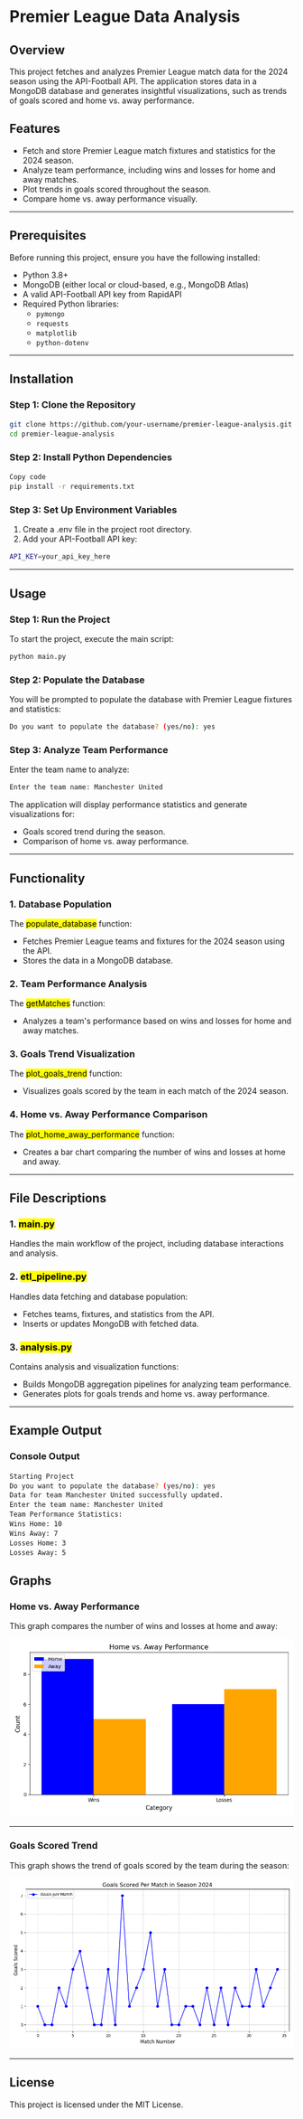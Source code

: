 # Premier League Data Analysis

## Overview
This project fetches and analyzes Premier League match data for the 2024 season using the API-Football API. The application stores data in a MongoDB database and generates insightful visualizations, such as trends of goals scored and home vs. away performance.

## Features
- Fetch and store Premier League match fixtures and statistics for the 2024 season.
- Analyze team performance, including wins and losses for home and away matches.
- Plot trends in goals scored throughout the season.
- Compare home vs. away performance visually.

---

## Prerequisites
Before running this project, ensure you have the following installed:

- Python 3.8+
- MongoDB (either local or cloud-based, e.g., MongoDB Atlas)
- A valid API-Football API key from RapidAPI
- Required Python libraries:
  - `pymongo`
  - `requests`
  - `matplotlib`
  - `python-dotenv`

---

## Installation

### Step 1: Clone the Repository

```bash
git clone https://github.com/your-username/premier-league-analysis.git
cd premier-league-analysis
```
### Step 2: Install Python Dependencies
```bash
Copy code
pip install -r requirements.txt
```

### Step 3: Set Up Environment Variables
1. Create a .env file in the project root directory.
2. Add your API-Football API key:
```bash
API_KEY=your_api_key_here
```
---

## Usage

### Step 1: Run the Project
To start the project, execute the main script:
```bash
python main.py
```
### Step 2: Populate the Database
You will be prompted to populate the database with Premier League fixtures and statistics:
```bash
Do you want to populate the database? (yes/no): yes
```
### Step 3: Analyze Team Performance
Enter the team name to analyze:
```bash
Enter the team name: Manchester United
```
The application will display performance statistics and generate visualizations for:
- Goals scored trend during the season.
- Comparison of home vs. away performance.

---

## Functionality
### 1. Database Population
The <mark>populate_database</mark> function:
- Fetches Premier League teams and fixtures for the 2024 season using the API.
- Stores the data in a MongoDB database.

### 2. Team Performance Analysis
The <mark>getMatches</mark> function:
- Analyzes a team's performance based on wins and losses for home and away matches.

### 3. Goals Trend Visualization
The <mark>plot_goals_trend</mark> function:
- Visualizes goals scored by the team in each match of the 2024 season.

### 4. Home vs. Away Performance Comparison
The <mark>plot_home_away_performance</mark> function:
- Creates a bar chart comparing the number of wins and losses at home and away.

---

## File Descriptions
### 1. <mark>main.py</mark>
Handles the main workflow of the project, including database interactions and analysis.
### 2. <mark>etl_pipeline.py</mark>
Handles data fetching and database population:
- Fetches teams, fixtures, and statistics from the API.
- Inserts or updates MongoDB with fetched data.
### 3. <mark>analysis.py</mark>
Contains analysis and visualization functions:
- Builds MongoDB aggregation pipelines for analyzing team performance.
- Generates plots for goals trends and home vs. away performance.

---

## Example Output

### Console Output
```bash
Starting Project
Do you want to populate the database? (yes/no): yes
Data for team Manchester United successfully updated.
Enter the team name: Manchester United
Team Performance Statistics:
Wins Home: 10
Wins Away: 7
Losses Home: 3
Losses Away: 5
```
## Graphs

### Home vs. Away Performance
This graph compares the number of wins and losses at home and away:

![Home vs Away Performance](images/Home_vs_Away.png)

---

### Goals Scored Trend
This graph shows the trend of goals scored by the team during the season:

![Goals Scored Trend](images/Goals_scored_per_match.png)

---

## License
This project is licensed under the MIT License.